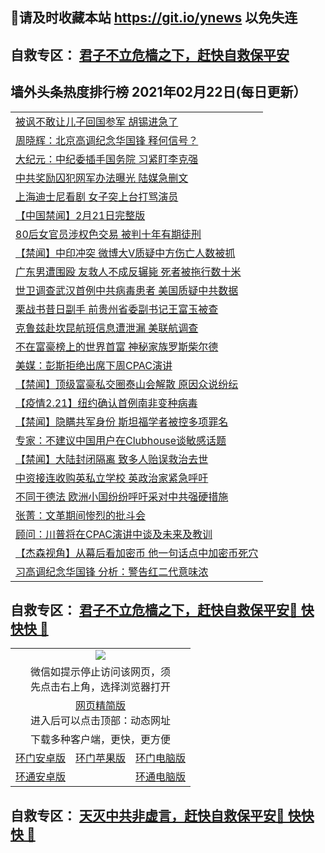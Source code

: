 ## 📩请及时收藏本站 https://git.io/ynews 以免失连</a>
## 自救专区： [君子不立危樯之下，赶快自救保平安 ](https://github.com/pwgy/td/blob/master/README.md)

## 墙外头条热度排行榜 2021年02月22日(每日更新）

 <table>
<tr><td colspan="2" align="left"><a href="https://thlbjqzl.xhuyd.press/?name=c1317652&key=encdeuyadochlaxz&from=pw2">被讽不敢让儿子回国参军 胡锡进急了</a></td></tr>
<tr><td colspan="2" align="left"><a href="https://thlbjqzl.xhuyd.press/?name=c1317613&key=encdeuyadochlaxz&from=pw2">周晓辉：北京高调纪念华国锋 释何信号？</a></td></tr>
<tr><td colspan="2" align="left"><a href="https://thlbjqzl.xhuyd.press/?name=c1317657&key=encdeuyadochlaxz&from=pw2">大纪元：中纪委插手国务院 习紧盯李克强</a></td></tr>
<tr><td colspan="2" align="left"><a href="https://thlbjqzl.xhuyd.press/?name=c1317553&key=encdeuyadochlaxz&from=pw2">中共奖励囚犯网军办法曝光 陆媒急删文</a></td></tr>
<tr><td colspan="2" align="left"><a href="https://thlbjqzl.xhuyd.press/?name=c1317651&key=encdeuyadochlaxz&from=pw2">上海迪士尼看剧 女子突上台打骂演员</a></td></tr>
<tr><td colspan="2" align="left"><a href="https://thlbjqzl.xhuyd.press/?name=c1317550&key=encdeuyadochlaxz&from=pw2">【中国禁闻】2月21日完整版</a></td></tr>
<tr><td colspan="2" align="left"><a href="https://thlbjqzl.xhuyd.press/?name=c1317592&key=encdeuyadochlaxz&from=pw2">80后女官员涉权色交易 被判十年有期徒刑</a></td></tr>
<tr><td colspan="2" align="left"><a href="https://thlbjqzl.xhuyd.press/?name=c1317507&key=encdeuyadochlaxz&from=pw2">【禁闻】中印冲突 微博大V质疑中方伤亡人数被抓</a></td></tr>
<tr><td colspan="2" align="left"><a href="https://thlbjqzl.xhuyd.press/?name=c1317593&key=encdeuyadochlaxz&from=pw2">广东男遭围殴 友救人不成反辗毙 死者被拖行数十米</a></td></tr>
<tr><td colspan="2" align="left"><a href="https://thlbjqzl.xhuyd.press/?name=c1317607&key=encdeuyadochlaxz&from=pw2">世卫调查武汉首例中共病毒患者 美国质疑中共数据</a></td></tr>
<tr><td colspan="2" align="left"><a href="https://thlbjqzl.xhuyd.press/?name=c1317650&key=encdeuyadochlaxz&from=pw2">栗战书昔日副手 前贵州省委副书记王富玉被查</a></td></tr>
<tr><td colspan="2" align="left"><a href="https://thlbjqzl.xhuyd.press/?name=c1317658&key=encdeuyadochlaxz&from=pw2">克鲁兹赴坎昆航班信息遭泄漏 美联航调查</a></td></tr>
<tr><td colspan="2" align="left"><a href="https://thlbjqzl.xhuyd.press/?name=c1317619&key=encdeuyadochlaxz&from=pw2">不在富豪榜上的世界首富 神秘家族罗斯柴尔德</a></td></tr>
<tr><td colspan="2" align="left"><a href="https://thlbjqzl.xhuyd.press/?name=c1317615&key=encdeuyadochlaxz&from=pw2">美媒：彭斯拒绝出席下周CPAC演讲</a></td></tr>
<tr><td colspan="2" align="left"><a href="https://thlbjqzl.xhuyd.press/?name=c1317551&key=encdeuyadochlaxz&from=pw2">【禁闻】顶级富豪私交圈泰山会解散 原因众说纷纭</a></td></tr>
<tr><td colspan="2" align="left"><a href="https://thlbjqzl.xhuyd.press/?name=c1317075&key=encdeuyadochlaxz&from=pw2">【疫情2.21】纽约确认首例南非变种病毒</a></td></tr>
<tr><td colspan="2" align="left"><a href="https://thlbjqzl.xhuyd.press/?name=c1317508&key=encdeuyadochlaxz&from=pw2">【禁闻】隐瞒共军身份 斯坦福学者被控多项罪名</a></td></tr>
<tr><td colspan="2" align="left"><a href="https://thlbjqzl.xhuyd.press/?name=c1317552&key=encdeuyadochlaxz&from=pw2">专家：不建议中国用户在Clubhouse谈敏感话题</a></td></tr>
<tr><td colspan="2" align="left"><a href="https://thlbjqzl.xhuyd.press/?name=c1317506&key=encdeuyadochlaxz&from=pw2">【禁闻】大陆封闭隔离 致多人贻误救治去世</a></td></tr>
<tr><td colspan="2" align="left"><a href="https://thlbjqzl.xhuyd.press/?name=c1317554&key=encdeuyadochlaxz&from=pw2">中资接连收购英私立学校 英政治家紧急呼吁</a></td></tr>
<tr><td colspan="2" align="left"><a href="https://thlbjqzl.xhuyd.press/?name=c1317594&key=encdeuyadochlaxz&from=pw2">不同于德法 欧洲小国纷纷呼吁采对中共强硬措施</a></td></tr>
<tr><td colspan="2" align="left"><a href="https://thlbjqzl.xhuyd.press/?name=c1317591&key=encdeuyadochlaxz&from=pw2">张菁：文革期间惨烈的批斗会</a></td></tr>
<tr><td colspan="2" align="left"><a href="https://thlbjqzl.xhuyd.press/?name=c1317617&key=encdeuyadochlaxz&from=pw2">顾问：川普将在CPAC演讲中谈及未来及教训</a></td></tr>
<tr><td colspan="2" align="left"><a href="https://thlbjqzl.xhuyd.press/?name=c1317612&key=encdeuyadochlaxz&from=pw2">【杰森视角】从幕后看加密币 他一句话点中加密币死穴</a></td></tr>
<tr><td colspan="2" align="left"><a href="https://thlbjqzl.xhuyd.press/?name=c1317609&key=encdeuyadochlaxz&from=pw2">习高调纪念华国锋 分析：警告红二代意味浓</a></td></tr>

</table>


 ## 自救专区： [君子不立危樯之下，赶快自救保平安🍎 快快快 📩](https://github.com/pwgy/td/blob/master/README.md)
 
<table>
  <tr>
    <td colspan="3" align="center"><img src="https://cdn.jsdelivr.net/gh/opipe/up/oGate65.jpg"/></td>
  </tr>
  <tr>
    <td colspan="3" align="center">微信如提示停止访问该网页，须<br/>先点击右上角，选择浏览器打开</td>
  <tr>
  <tr>
    <td colspan="3" align="center"><a href="https://gitcdn.xyz/cdn/otiny/up/master/show005.htm">网页精简版</a><br/>进入后可以点击顶部：动态网址</td>
  </tr>
  <tr>
    <td colspan="3" align="center">下载多种客户端，更快，更方便</td>
  <tr>
  <tr>
    <td align="center"><a href="https://cdn.jsdelivr.net/gh/opipe/up/oGatea.apk">环门安卓版</a></td>
    <td align="center"><a href="https://x.co/odisk">环门苹果版</a></td>
    <td align="center"><a href="https://cdn.jsdelivr.net/gh/opipe/up/oGate.zip">环门电脑版</a></td>
  </tr>
  <tr>
    <td align="center"><a href="https://cdn.jsdelivr.net/gh/opipe/up/oPipe.apk">环通安卓版</a></td>
    <td align="center"></td>
    <td align="center"><a href="https://raw.githubusercontent.com/opipe/up/master/oPipe.zip">环通电脑版</a></td>
  </tr>
  
</table>


 ## 自救专区： [天灭中共非虚言，赶快自救保平安🍎 快快快 📩](https://github.com/pwgy/td/blob/master/README.md)
